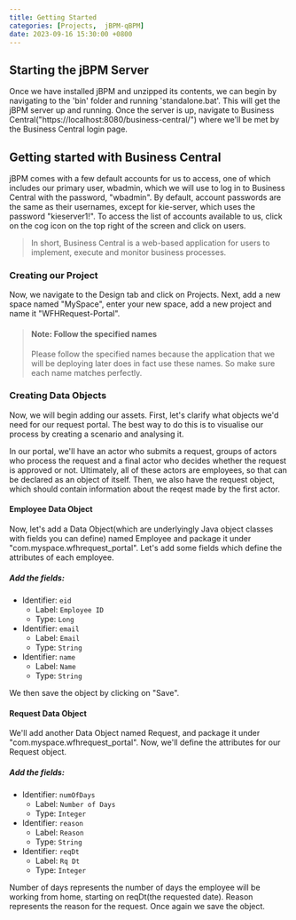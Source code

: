 ```yaml
---
title: Getting Started
categories: [Projects,  jBPM-qBPM]
date: 2023-09-16 15:30:00 +0800
---
```


## Starting the jBPM Server
Once we have installed jBPM and unzipped its contents, we can begin by navigating to the 'bin' folder and running 'standalone.bat'. This will get the jBPM server up and running. Once the server is up, navigate to Business Central("https://localhost:8080/business-central/") where we'll be met by the Business Central login page. 

## Getting started with Business Central
jBPM comes with a few default accounts for us to access, one of which includes our primary user, wbadmin, which we will use to log in to Business Central with the password, "wbadmin". By default, account passwords are the same as their usernames, except for kie-server, which uses the password "kieserver1!". To access the list of accounts available to us, click on the cog icon on the top right of the screen and click on users.

> In short, Business Central is a web-based application for users to implement, execute and monitor business processes. 

### Creating our Project
Now, we navigate to the Design tab and click on Projects. Next, add a new space named "MySpace", enter your new space, add a new project and name it "WFHRequest-Portal".
> #### Note: Follow the specified names
> Please follow the specified names because the application that we will be deploying later does in fact use these names. So make sure each name matches perfectly. 

### Creating Data Objects
Now, we will begin adding our assets. First, let's clarify what objects we'd need for our request portal. The best way to do this is to visualise our process by creating a scenario and analysing it. 

In our portal, we'll have an actor who submits a request, groups of actors who process the request and a final actor who decides whether the request is approved or not. Ultimately, all of these actors are employees, so that can be declared as an object of itself. Then, we also have the request object, which should contain information about the reqest made by the first actor.

#### Employee Data Object
Now, let's add a Data Object(which are underlyingly Java object classes with fields you can define) named Employee and package it under "com.myspace.wfhrequest_portal". Let's add some fields which define the attributes of each employee.

##### Add the fields:
* Identifier: `eid`
    * Label: `Employee ID`
    * Type: `Long`
* Identifier: `email`
    * Label: `Email`
    * Type: `String`
* Identifier: `name`
    * Label: `Name`
    * Type: `String`

We then save the object by clicking on "Save".

#### Request Data Object
We'll add another Data Object named Request, and package it under "com.myspace.wfhrequest_portal". Now, we'll define the attributes for our Request object.

##### Add the fields:
* Identifier: `numOfDays`
    * Label: `Number of Days`
    * Type: `Integer`
* Identifier: `reason`
    * Label: `Reason`
    * Type: `String`
* Identifier: `reqDt`
    * Label: `Rq Dt`
    * Type: `Integer`

Number of days represents the number of days the employee will be working from home, starting on reqDt(the requested date). Reason represents the reason for the request. Once again we save the object.

